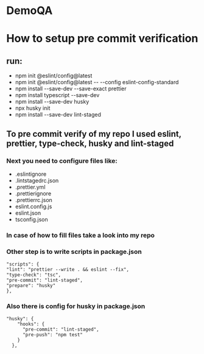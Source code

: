 # DemoQA

# How to setup pre commit verification

## run:

* npm init @eslint/config@latest
* npm init @eslint/config@latest -- --config eslint-config-standard
* npm install --save-dev --save-exact prettier
* npm install typescript --save-dev
* npm install --save-dev husky
* npx husky init
* npm install --save-dev lint-staged

## To pre commit verify of my repo I used eslint, prettier, type-check, husky and lint-staged

### Next you need to configure files like:

* .eslintignore
* .lintstagedrc.json
* .prettier.yml
* .prettierignore
* .prettierrc.json
* eslint.config.js
* eslint.json
* tsconfig.json

### In case of how to fill files take a look into my repo

### Other step is to write scripts in package.json

```
"scripts": {
"lint": "prettier --write . && eslint --fix",
"type-check": "tsc",
"pre-commit": "lint-staged",
"prepare": "husky"
},
```

### Also there is config for husky in package.json

```
"husky": {
    "hooks": {
      "pre-commit": "lint-staged",
      "pre-push": "npm test"
    }
  },
```

